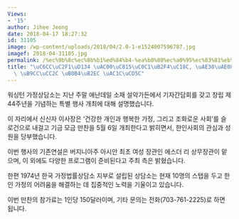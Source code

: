 ```yaml
---
Views:
- '15'
author: Jihee Jeong
date: 2018-04-17 18:27:32
id: 31105
image: /wp-content/uploads/2018/04/2.0-1-e1524007596787.jpg
imagef: 2018-04-31105.jpg
permalink: /%ec%9b%8c%ec%8b%b1%ed%84%b4-%ea%b0%80%ec%a0%95%ec%83%81%eb%8b%b4%ec%86%8c-%ea%b8%b0%ea%b8%88%eb%aa%a8%ea%b8%88-%eb%a7%8c%ec%b0%ac-%eb%82%b4%eb%8b%ac-%ea%b0%9c%ec%b5%9c/
title: "\uC6CC\uC2F1\uD134 \uAC00\uC815\uC0C1\uB2F4\uC18C, \uAE30\uAE08\uBAA8\uAE08\
  \ \uB9CC\uCC2C \uB0B4\uB2EC \uAC1C\uCD5C"
---
```


워싱턴 가정상담소는 지난 주말 애난데일 소재 설악가든에서 기자간담회를 갖고 창립 제44주년을 기념하는 특별 행사 개최에 대해 설명했습니다.

이 자리에서 신신자 이사장은 ‘건강한 개인과 행복한 가정, 그리고 조화로운 사회’를 슬로건으로 내걸고 기금 모금 만찬을 5월 6일 개최한다고 밝히면서, 한인사회의 관심과 성원을 당부했습니다.

이번 행사의 기존연설은 버지니아주 아시안 최초 여성 장관인 에스더 리 상무장관이 맡으며, 이 외에도 다양한 프로그램이 준비된다고 주최 측은 밝혔습니다.

한편 1974년 한국 가정법률상담소 지부로 설립된 상담소는 현재 10명의 스탭을 두고 한인 가정의 어려움을 해결하는 데 집중적인 노력을 기울이고 있습니다.

이번 만찬의 참가료는 1인당 150달러이며, 기타 문의는 전화(703-761-2225)로 하면 됩니다.

&nbsp;